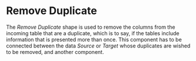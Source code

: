 # Remove Duplicate

The _Remove Duplicate_ shape is used to remove the columns from the incoming table that are a duplicate, which is to say, if the tables include information that is presented more than once. This component has to be connected between the data _Source_ or _Target_ whose duplicates are wished to be removed, and another component.

